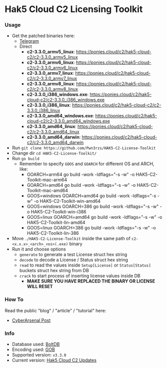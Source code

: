 # Hak5 Cloud C2 Licensing Toolkit

### Usage

- Get the patched binaries here:
  - [Telegram](https://t.me/Pwn3rzs/1119)
  - Direct
    - **c2-3.3.0_armv5_linux**: https://ponies.cloud/c2/hak5-cloud-c2/c2-3.3.0_armv5_linux
    - **c2-3.3.0_armv6_linux**: https://ponies.cloud/c2/hak5-cloud-c2/c2-3.3.0_armv6_linux
    - **c2-3.3.0_armv7_linux**: https://ponies.cloud/c2/hak5-cloud-c2/c2-3.3.0_armv7_linux
    - **c2-3.3.0_armv8_linux**: https://ponies.cloud/c2/hak5-cloud-c2/c2-3.3.0_armv8_linux
    - **c2-3.3.0_i386_windows.exe**: https://ponies.cloud/c2/hak5-cloud-c2/c2-3.3.0_i386_windows.exe
    - **c2-3.3.0_i386_linux**: https://ponies.cloud/c2/hak5-cloud-c2/c2-3.3.0_i386_linux
    - **c2-3.3.0_amd64_windows.exe**: https://ponies.cloud/c2/hak5-cloud-c2/c2-3.3.0_amd64_windows.exe
    - **c2-3.3.0_amd64_linux**: https://ponies.cloud/c2/hak5-cloud-c2/c2-3.3.0_amd64_linux
    - **c2-3.3.0_amd64_darwin**: https://ponies.cloud/c2/hak5-cloud-c2/c2-3.3.0_amd64_darwin
- Run `git clone https://github.com/Pwn3rzs/HAK5-C2-License-Toolkit`
- Change dir `cd HAK5-C2-License-Toolkit/`
- Run `go build`
  - Remember to specify `GOOS` and `GOARCH` for different OS and ARCH, like:
    - GOARCH=arm64 go build -work -ldflags="-s -w" -o HAK5-C2-Toolkit-mac-arm64
    - GOARCH=amd64 go build -work -ldflags="-s -w" -o HAK5-C2-Toolkit-mac-amd64
    - GOOS=windows GOARCH=amd64 go build -work -ldflags="-s -w" -o HAK5-C2-Toolkit-win-amd64
    - GOOS=windows GOARCH=386 go build -work -ldflags="-s -w" -o HAK5-C2-Toolkit-win-i386
    - GOOS=linux GOARCH=amd64 go build -work -ldflags="-s -w" -o HAK5-C2-Toolkit-lin-amd64
    - GOOS=linux GOARCH=386 go build -work -ldflags="-s -w" -o HAK5-C2-Toolkit-lin-386
- Move `./HAK5-C2-License-Toolkit` inside the same path of `c2-<x.x.x>_<arch>_<os>(.exe)` binary
- Run it and choose options
  - `generate` to generate a test License struct hex string
  - `decode` to decode a License / Status struct hex string
  - `read` to read the values inside `Setup[License]` or `Status[Status]` buckets struct hex string from DB
  - `crack` to start process of inserting license values inside DB
    - **MAKE SURE YOU HAVE REPLACED THE BINARY OR LICENSE WILL RESET**


### How To

Read the public "blog" / "article" / "tutorial" here:
- [CyberArsenal Post](https://cyberarsenal.org/threads/hak5-cloud-c2-analysis-cracking-method.1408/)

### Info

- Database used: [BoltDB](https://github.com/etcd-io/bbolt)
- Encoding used: [GOB](https://pkg.go.dev/encoding/gob)
- Supported version: `v3.3.0`
- Current version: [Hak5 Cloud C2 Updates](https://c2.hak5.org/api/v2/feed)
